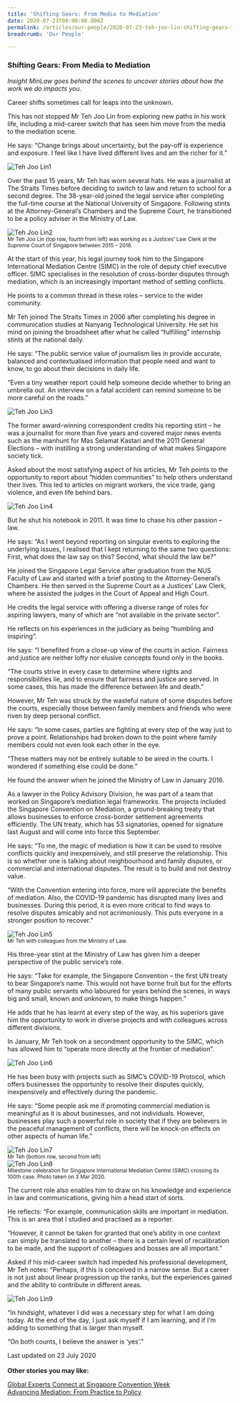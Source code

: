 ```yaml
---
title: 'Shifting Gears: From Media to Mediation'
date: 2020-07-23T00:00:00.000Z
permalink: /articles/our-people/2020-07-23-teh-joo-lin-shifting-gears-from-media-to-mediation
breadcrumb: 'Our People'

---
```



### **Shifting Gears: From Media to Mediation**

<i>Insight MinLaw goes behind the scenes to uncover stories about how the work we do impacts you.</i>
<br>

Career shifts sometimes call for leaps into the unknown.
 
This has not stopped Mr Teh Joo Lin from exploring new paths in his work life, including a mid-career switch that has seen him move from the media to the mediation scene.

He says: “Change brings about uncertainty, but the pay-off is experience and exposure. I feel like I have lived different lives and am the richer for it.”

<div class="image">
  <img src="/images/TJLpic1.jpg/" title="Teh Joo Lin" alt="Teh Joo Lin1">
</div>

Over the past 15 years, Mr Teh has worn several hats.  He was a journalist at The Straits Times before deciding to switch to law and return to school for a second degree.  The 38-year-old joined the legal service after completing the full-time course at the National University of Singapore. Following stints at the Attorney-General’s Chambers and the Supreme Court, he transitioned to be a policy adviser in the Ministry of Law. 

<div class="image">
  <img src="/images/TJLpic2.jpg/" title="Teh Joo Lin" alt="Teh Joo Lin2">
</div> <sup>Mr Teh Joo Lin (top row, fourth from left) was working as a Justices’ Law Clerk at the Supreme Court of Singapore between 2015 – 2016.</sup>

At the start of this year, his legal journey took him to the Singapore International Mediation Centre (SIMC) in the role of  deputy chief executive officer. SIMC specialises in the resolution of cross-border disputes through mediation, which is an increasingly important method of settling conflicts.
 
He points to a common thread in these roles – service to the wider community. 
 
Mr Teh joined The Straits Times in 2006 after completing his degree in communication studies at Nanyang Technological University. He set his mind on joining the broadsheet after what he called “fulfilling” internship stints at the national daily.
 
He says: “The public service value of journalism lies in provide accurate, balanced and contextualised information that people need and want to know, to go about their decisions in daily life.
 
“Even a tiny weather report could help someone decide whether to bring an umbrella out. An interview on a fatal accident can remind someone to be more careful on the roads.”

<div class="image">
  <img src="/images/TJLpic3.jpg/" title="Teh Joo Lin" alt="Teh Joo Lin3">
</div>

The former award-winning correspondent credits his reporting stint – he was a journalist for more than five years and covered major news events such as the manhunt for Mas Selamat Kastari and the 2011 General Elections – with instilling a strong understanding of what makes Singapore society tick. 
 
Asked about the most satisfying aspect of his articles, Mr Teh points to the opportunity to report about “hidden communities” to help others understand their lives. This led to articles on migrant workers, the vice trade, gang violence, and even life behind bars. 

<div class="image">
  <img src="/images/TJLpic4.jpg/" title="Teh Joo Lin" alt="Teh Joo Lin4">
</div>

But he shut his notebook in 2011. It was time to chase his other passion – law.
 
He says: “As I went beyond reporting on singular events to exploring the underlying issues, I realised that I kept returning to the same two questions: First, what does the law say on this? Second, what should the law be?” 
 
He joined the Singapore Legal Service after graduation from the NUS Faculty of Law and started with a brief posting to the Attorney-General’s Chambers. He then served in the Supreme Court as a Justices’ Law Clerk, where he assisted the judges in the Court of Appeal and High Court.  
 
He credits the legal service with offering a diverse range of roles for aspiring lawyers, many of which are “not available in the private sector”.
 
He reflects on his experiences in the judiciary as being “humbling and inspiring”. 
 
He says: “I benefited from a close-up view of the courts in action. Fairness and justice are neither lofty nor elusive concepts found only in the books. 
 
“The courts strive in every case to determine where rights and responsibilities lie, and to ensure that fairness and justice are served. In some cases, this has made the difference between life and death.”
 
However, Mr Teh was struck by the wasteful nature of some disputes before the courts, especially those between family members and friends who were riven by deep personal conflict. 
 
He says: “In some cases, parties are fighting at every step of the way just to prove a point. Relationships had broken down to the point where family members could not even look each other in the eye.
 
“These matters may not be entirely suitable to be aired in the courts. I wondered if something else could be done.”  
 
He found the answer when he joined the Ministry of Law in January 2016.
 
As a lawyer in the Policy Advisory Division, he was part of a team that worked on Singapore’s mediation legal frameworks. The projects included the Singapore Convention on Mediation, a ground-breaking treaty that allows businesses to enforce cross-border settlement agreements efficiently. The UN treaty, which has 53 signatories, opened for signature last August and will come into force this September. 
 
He says: “To me, the magic of mediation is how it can be used to resolve conflicts quickly and inexpensively, and still preserve the relationship.  This is so whether one is talking about neighbourhood and family disputes, or commercial and international disputes. The result is to build and not destroy value.
 
“With the Convention entering into force, more will appreciate the benefits of mediation. Also, the COVID-19 pandemic has disrupted many lives and businesses. During this period, it is even more critical to find ways to resolve disputes amicably and not acrimoniously. This puts everyone in a stronger position to recover.” 

<div class="image">
  <img src="/images/TJLpic5.jpg/" title="Teh Joo Lin" alt="Teh Joo Lin5">
</div><sup>Mr Teh with colleagues from the Ministry of Law.</sup>

His three-year stint at the Ministry of Law has given him a deeper perspective of the public service’s role.
 
He says: “Take for example, the Singapore Convention – the first UN treaty to bear Singapore’s name. This would not have borne fruit but for the efforts of many public servants who laboured for years behind the scenes, in ways big and small, known and unknown, to make things happen.” 
 
He adds that he has learnt at every step of the way, as his superiors gave him the opportunity to work in diverse projects and with colleagues across different divisions.
 
In January, Mr Teh took on a secondment opportunity to the SIMC, which has allowed him to “operate more directly at the frontier of mediation”.

<div class="image">
  <img src="/images/TJLpic6.jpg/" title="Teh Joo Lin" alt="Teh Joo Lin6">
</div>

He has been busy with projects such as SIMC’s COVID-19 Protocol, which offers businesses the opportunity to resolve their disputes quickly, inexpensively and effectively during the pandemic.
 
He says: “Some people ask me if promoting commercial mediation is meaningful as it is about businesses, and not individuals. However, businesses play such a powerful role in society that if they are believers in the peaceful management of conflicts, there will be knock-on effects on other aspects of human life.”

<div class="image">
  <img src="/images/TJLpic7.jpg/" title="Teh Joo Lin" alt="Teh Joo Lin7">
</div><sup>Mr Teh (bottom row, second from left)</sup>

<div class="image">
  <img src="/images/TJLpic8.jpg/" title="Teh Joo Lin" alt="Teh Joo Lin8">
</div><sup>Milestone celebration for Singapore International Mediation Centre (SIMC) crossing its 100th case. Photo taken on 3 Mar 2020.</sup>

The current role also enables him to draw on his knowledge and experience in law and communications, giving him a head start of sorts. 
 
He reflects: “For example, communication skills are important in mediation. This is an area that I studied and practised as a reporter. 
 
“However, it cannot be taken for granted that one’s ability in one context can simply be translated to another – there is a certain level of recalibration to be made, and the support of colleagues and bosses are all important.”
 
Asked if his mid-career switch had impeded his professional development, Mr Teh notes: “Perhaps, if this is conceived in a narrow sense. But a career is not just about linear progression up the ranks, but the experiences gained and the ability to contribute in different areas. 

<div class="image">
  <img src="/images/TJLpic9.jpg/" title="Teh Joo Lin" alt="Teh Joo Lin9">
 </div>
 
“In hindsight, whatever I did was a necessary step for what I am doing today. At the end of the day, I just ask myself if I am learning, and if I’m adding to something that is larger than myself. 
 
“On both counts, I believe the answer is ‘yes’.”

Last updated on 23 July 2020
<br>
<br>
<b>Other stories you may like:</b>

<a href="https://insight.mlaw.gov.sg/articles/going-global/2021-10-01-global-experts-connect-at-singapore-convention-week" target="new">Global Experts Connect at Singapore Convention Week</a><br><a href="https://insight.mlaw.gov.sg/articles/our-people/2020-10-05-maryam-xinyuan-advancing-mediation" target="new">Advancing Mediation: From Practice to Policy</a>
